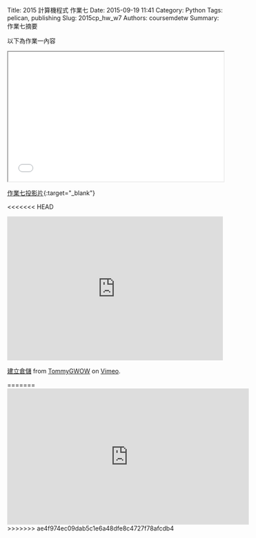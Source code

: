 Title: 2015 計算機程式 作業七
Date: 2015-09-19 11:41
Category: Python
Tags: pelican, publishing
Slug: 2015cp_hw_w7
Authors: coursemdetw
Summary: 作業七摘要

以下為作業一內容

<iframe src="40423137_cp_w7_p.html" width="500" height="300"></iframe>

[作業七投影片](40423137_cp_w7_p.html){:target="_blank"}


<<<<<<< HEAD
<iframe src="https://player.vimeo.com/video/146005325" width="500" height="333" frameborder="0" webkitallowfullscreen mozallowfullscreen allowfullscreen></iframe> <p><a href="https://vimeo.com/146005325">建立倉儲</a> from <a href="https://vimeo.com/user45109608">TommyGWOW</a> on <a href="https://vimeo.com">Vimeo</a>.</p>
=======
<iframe width="560" height="315" src="https://www.youtube.com/embed/vNoKguSdy4Y" frameborder="0" allowfullscreen></iframe>
>>>>>>> ae4f974ec09dab5c1e6a48dfe8c4727f78afcdb4
